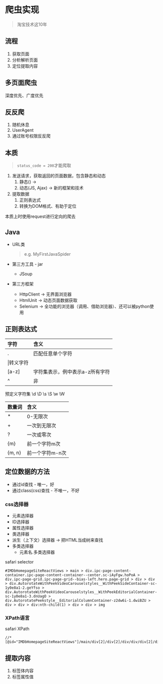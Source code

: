# 爬虫实现
> 淘宝技术这10年

## 流程
1. 获取页面
2. 分析解析页面
3. 定位提取内容

## 多页面爬虫
深度优先、广度优先

## 反反爬
1. 随机休息
2. UserAgent
3. 通过账号权限反反爬

## 本质
> `status_code = 200`才能爬取
1. 发送请求，获取返回的页面数据，包含静态和动态
   1. 静态() ->
   2. 动态(JS, Ajax) -> 新的框架和技术
2. 提取数据
   1. 正则表达式
   2. 转换为DOM格式、有助于定位

本质上时使用request进行定向的爬去

## Java
- URL类
    > e.g. MyFirstJavaSpider

- 第三方工具 - jar
  - JSoup

- 第三方框架
  - HttpClient -> 无界面浏览器
  - HtmlUnit -> 动态页面数据获取
  - Selenium -> 全功能的浏览器（调用、借助浏览器）、还可以被python使用

## 正则表达式
|字符|含义|
|:-|:-|
|.|匹配任意单个字符|
|\\|转义字符|
|[a-z]|字符集表示，例中表示a-z所有字符|
|^|非|

预定义字符集
\d \D \s \S \w \W

|数量词|含义|
|:-|:-|
|*|0-无限次|
|+|一次到无限次|
|?|一次或零次|
|{m}|前一个字符m次|
|{m, n}|前一个字符m-n次|

## 定位数据的方法
- 通过id查找 - 唯一，好
- 通过class(css)查找 - 不唯一，不好

### css选择器
- 元素选择器
- ID选择器
- 属性选择器
- 类选择器
- 派生（上下文）选择器 -> 把HTML当成树来查找
- 多类选择器
  - 元素名.多类选择器

safari selector
```
#IMDbHomepageSiteReactViews > main > div.ipc-page-content-container.ipc-page-content-container--center.sc-iAyFgw.hoPoA > div.ipc-page-grid.ipc-page-grid--bias-left.hero.page-grid > div > div > div.AutorotateWithPeekVideoCarouselstyles__WithPeekSideContainer-sc-1y0e8a1-2.geYfso > div.AutorotateWithPeekVideoCarouselstyles__WithPeekEditorialContainer-sc-1y0e8a1-3.dnUagO > div.AutorotatePeekstyle__EditorialColumnContainer-z2dw6i-1.dwiBZU > div > div > div:nth-child(1) > div > div > img
```

### XPath语言
safari XPath
```
//*[@id="IMDbHomepageSiteReactViews"]/main/div[2]/div[2]/div/div/div[2]/div[1]/div[2]/div/div/div[2]/div/div/img
```

## 提取内容
1. 标签体内容
2. 标签属性值



